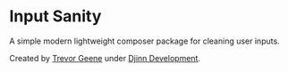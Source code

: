 # Input Sanity

A simple modern lightweight composer package for cleaning user inputs.

Created by [Trevor Geene](https://github.com/tgeene) under [Djinn Development](https://github.com/djinn-dev).